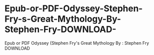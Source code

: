# Epub-or-PDF-Odyssey-Stephen-Fry-s-Great-Mythology-By-Stephen-Fry-DOWNLOAD-
Epub or PDF Odyssey (Stephen Fry's Great Mythology By : Stephen Fry DOWNLOAD 
